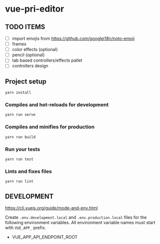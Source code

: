 # vue-pri-editor

## TODO ITEMS

- [ ] import emojis from https://github.com/googlei18n/noto-emoji
- [ ] frames
- [ ] color effects (optional)
- [ ] pencil (optional)
- [ ] tab based controllers/effects pallet
- [ ] controllers design

## Project setup
```
yarn install
```

### Compiles and hot-reloads for development
```
yarn run serve
```

### Compiles and minifies for production
```
yarn run build
```

### Run your tests
```
yarn run test
```

### Lints and fixes files
```
yarn run lint
```

## DEVELOPMENT
https://cli.vuejs.org/guide/mode-and-env.html

Create `.env.development.local` and `.env.production.local` files for the following environment variables.
All environment variable names must start with `VUE_APP_` prefix.

- VUE_APP_API_ENDPOINT_ROOT
